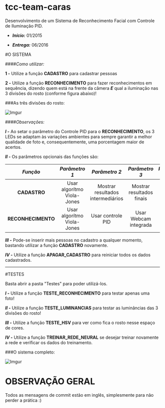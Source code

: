 # tcc-team-caras
Desenvolvimento de um Sistema de Reconhecimento Facial com Controle de Iluminação PID.

* ***Início:***   01/2015

* ***Entrega:***  06/2016


#O SISTEMA

####*Como utilizar:*

**1 -** Utilize a função **CADASTRO** para cadastrar pessoas

**2 -** Utilize a função **RECONHECIMENTO** para fazer reconhecimentos em sequência, dizendo quem está na frente da câmera ***E*** qual a iluminação nas 3 divisões do rosto (conforme figura abaixo)! 

###As três divisões do rosto:

![Imgur](http://i.imgur.com/xoKQmNf.png "Divisões do rosto")

####*Observações:*

***I -*** Ao setar o parâmetro do Controle PID para o **RECONHECIMENTO**, os 3 LEDs se adaptam às variações ambientes para sempre garantir a melhor qualidade de foto e, consequentemente, uma porcentagem maior de acertos.

***II -*** Os parâmetros opcionais das funções são:

| ***Função*** | ***Parâmetro 1*** | ***Parâmetro 2*** | ***Parâmetro 3*** | ***Parâmetro 4*** |
| :---: | :---: | :---: | :---: | :---: |
| **CADASTRO** | Usar algorítmo Viola-Jones | Mostrar resultados intermediários | Mostrar resultados finais | Usar Webcam integrada |
| **RECONHECIMENTO** | Usar algorítmo Viola-Jones | Usar controle PID | Usar Webcam integrada | - |

***III -*** Pode-se inserir mais pessoas no cadastro a qualquer momento, bastando utilizar a função **CADASTRO** novamente.

***IV -*** Utilize a função **APAGAR_CADASTRO** para reiniciar todos os dados cadastrados.



-----

#TESTES

Basta abrir a pasta "Testes" para poder utilizá-los.

***I -*** Utilize a função **TESTE_RECONHECIMENTO** para testar apenas uma foto!

***II -*** Utilize a função **TESTE_LUMINANCIAS** para testar as luminâncias das 3 divisões do rosto!

***III -*** Utilize a função **TESTE_HSV** para ver como fica o rosto nesse espaço de cores.

***IV -*** Utilize a função **TREINAR_REDE_NEURAL** se desejar treinar novamente a rede e verificar os dados do treinamento.


###O sistema completo:

![Imgur](http://i.imgur.com/8xBDrHi.png "Sistema completo")


OBSERVAÇÃO GERAL
===============

Todos as mensagens de commit estão em inglês, simplesmente para não perder a prática :)


